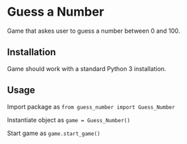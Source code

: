 # Guess a Number
Game that askes user to guess a number between 0 and 100.

## Installation
Game should work with a standard Python 3 installation.

## Usage
Import package as 
` from guess_number import Guess_Number
`

Instantiate object as 
`game = Guess_Number() 
`

Start game as
` game.start_game()
`
